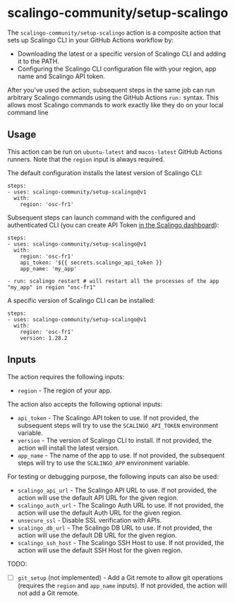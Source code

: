 # scalingo-community/setup-scalingo

The `scalingo-community/setup-scalingo` action is a composite action that sets up Scalingo CLI in your GitHub Actions workflow by:

- Downloading the latest or a specific version of Scalingo CLI and adding it to the PATH.
- Configuring the Scalingo CLI configuration file with your region, app name and Scalingo API token.

After you've used the action, subsequent steps in the same job can run arbitrary Scalingo commands using the GitHub Actions `run:` syntax. This allows most Scalingo commands to work exactly like they do on your local command line

## Usage

This action can be run on `ubuntu-latest` and `macos-latest` GitHub Actions runners. Note that the `region` input is always required.

The default configuration installs the latest version of Scalingo CLI:
```
steps:
- uses: scalingo-community/setup-scalingo@v1
  with:
    region: 'osc-fr1'
```

Subsequent steps can launch command with the configured and authenticated CLI (you can create API Token [in the Scalingo dashboard](https://dashboard.scalingo.com/account/tokens)):
```
steps:
- uses: scalingo-community/setup-scalingo@v1
  with:
    region: 'osc-fr1'
    api_token: '${{ secrets.scalingo_api_token }}
    app_name: 'my_app'

- run: scalingo restart # will restart all the processes of the app "my_app" in region "osc-fr1"
```

A specific version of Scalingo CLI can be installed:
```
steps:
- uses: scalingo-community/setup-scalingo@v1
  with:
    region: 'osc-fr1'
    version: 1.28.2
```

## Inputs
The action requires the following inputs:

- `region` - The region of your app.

The action also accepts the following optional inputs:

- `api_token` - The Scalingo API token to use. If not provided, the subsequent steps  will try to use the `SCALINGO_API_TOKEN` environment variable.
- `version` - The version of Scalingo CLI to install. If not provided, the action will install the latest version.
- `app_name` - The name of the app to use. If not provided, the subsequent steps will try to use the `SCALINGO_APP` environment variable.

For testing or debugging purpose, the following inputs can also be used:

- `scalingo_api_url` - The Scalingo API URL to use. If not provided, the action will use the default API URL for the given region.
- `scalingo_auth_url` - The Scalingo Auth URL to use. If not provided, the action will use the default Auth URL for the given region.
- `unsecure_ssl` - Disable SSL verification with APIs.
- `scalingo_db_url` - The Scalingo DB URL to use. If not provided, the action will use the default DB URL for the given region.
- `scalingo_ssh_host` - The Scalingo SSH Host to use. If not provided, the action will use the default SSH Host for the given region.

TODO:

- [ ] `git_setup` (not implemented) - Add a Git remote to allow git operations (requires the `region` and `app_name` inputs). If not provided, the action will not add a Git remote.
